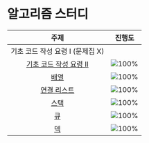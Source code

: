 # 알고리즘 스터디

 주제 | 진행도 |
 :--: | :--: |
기초 코드 작성 요령 I (문제집 X) | |
[기초 코드 작성 요령 II](workbook/0x02.md) | ![100%](https://progress-bar.dev/5/?scale=10&title=progress&width=500&color=babaca&suffix=/10) |
[배열](../array.md) | ![100%](https://progress-bar.dev/8/?scale=8&title=progress&width=500&color=babaca&suffix=/8) |
[연결 리스트](workbook/0x04.md) | ![100%](https://progress-bar.dev/3/?scale=3&title=progress&width=500&color=babaca&suffix=/3) |
[스택](workbook/0x05.md) | ![100%](https://progress-bar.dev/8/?scale=8&title=progress&width=500&color=babaca&suffix=/8) |
[큐](workbook/0x06.md) | ![100%](https://progress-bar.dev/3/?scale=3&title=progress&width=500&color=babaca&suffix=/3) |
[덱](workbook/0x07.md) | ![100%](https://progress-bar.dev/4/?scale=4&title=progress&width=500&color=babaca&suffix=/4) |
